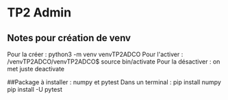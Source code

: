 # TP2 Admin



## Notes pour création de venv
Pour la créer : python3 -m venv venvTP2ADCO
Pour l'activer : /venvTP2ADCO/venvTP2ADCO$ source bin/activate
Pour la désactiver : on met juste deactivate


##Package à installer : numpy et pytest
Dans un terminal :
pip install numpy
pip install -U pytest
